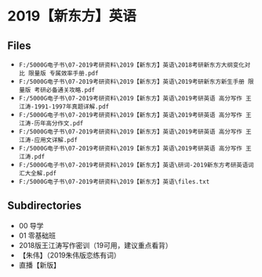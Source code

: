 # 2019【新东方】英语

## Files

- `F:/5000G电子书\07-2019考研资料\2019【新东方】英语\2018考研新东方大纲变化对比 限量版 专属效率手册.pdf`
- `F:/5000G电子书\07-2019考研资料\2019【新东方】英语\2019考研新东方新生手册 限量版 考研必备通关攻略.pdf`
- `F:/5000G电子书\07-2019考研资料\2019【新东方】英语\2019考研英语 高分写作 王江涛-1991-1997年真题详解.pdf`
- `F:/5000G电子书\07-2019考研资料\2019【新东方】英语\2019考研英语 高分写作 王江涛-历年高分作文.pdf`
- `F:/5000G电子书\07-2019考研资料\2019【新东方】英语\2019考研英语 高分写作 王江涛-应用文详解.pdf`
- `F:/5000G电子书\07-2019考研资料\2019【新东方】英语\2019考研英语 高分写作 王江涛.pdf`
- `F:/5000G电子书\07-2019考研资料\2019【新东方】英语\研词-2019新东方考研英语词汇大全解.pdf`
- `F:/5000G电子书\07-2019考研资料\2019【新东方】英语\files.txt`

## Subdirectories

- 00 导学
- 01 零基础班
- 2018版王江涛写作密训（19可用，建议重点看背）
- 【朱伟】（2019朱伟版恋练有词）
- 直播【新版】
